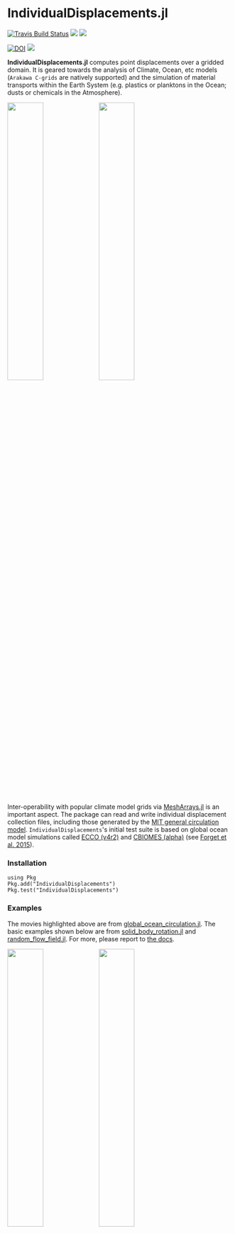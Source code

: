 # IndividualDisplacements.jl

[![Travis Build Status](https://travis-ci.org/JuliaClimate/IndividualDisplacements.jl.svg?branch=master)](https://travis-ci.org/JuliaClimate/IndividualDisplacements.jl)
[![](https://img.shields.io/badge/docs-stable-blue.svg)](https://JuliaClimate.github.io/IndividualDisplacements.jl/stable)
[![](https://img.shields.io/badge/docs-dev-blue.svg)](https://JuliaClimate.github.io/IndividualDisplacements.jl/dev)

[![DOI](https://zenodo.org/badge/208676176.svg)](https://zenodo.org/badge/latestdoi/208676176)
[![](https://mybinder.org/badge_logo.svg)](https://mybinder.org/v2/gh/JuliaClimate/IndividualDisplacements.jl/web1?filepath=docs%2Fsrc%2Fnotebooks)

**IndividualDisplacements.jl** computes point displacements over a gridded domain. It is geared towards the analysis of Climate, Ocean, etc models (`Arakawa C-grids` are natively supported) and the simulation of material transports within the Earth System (e.g. plastics or planktons in the Ocean; dusts or chemicals in the Atmosphere). 


[<img src="https://user-images.githubusercontent.com/20276764/90925145-ca90cc80-e3be-11ea-8eed-559307dcb925.png" width="40%">](https://youtu.be/tsdf4fmYt1k)
[<img src="https://user-images.githubusercontent.com/20276764/90924860-41799580-e3be-11ea-96bd-9a5784d00ecc.png" width="40%">](https://youtu.be/82HPnYBtoVo)

Inter-operability with popular climate model grids via [MeshArrays.jl](https://github.com/JuliaClimate/MeshArrays.jl) is an important aspect. The package can read and write individual displacement collection files, including those generated by the [MIT general circulation model](https://mitgcm.readthedocs.io/en/latest/?badge=latest). `IndividualDisplacements`'s initial test suite is based on global ocean model simulations called [ECCO (v4r2)](https://eccov4.readthedocs.io/en/latest/) and [CBIOMES (alpha)](https://cbiomes.readthedocs.io/en/latest/) (see [Forget et al. 2015](https://doi.org/10.5194/gmd-8-3071-2015)).

### Installation

```
using Pkg
Pkg.add("IndividualDisplacements")
Pkg.test("IndividualDisplacements")
```

### Examples

The movies highlighted above are from [global\_ocean\_circulation.jl](https://juliaclimate.github.io/IndividualDisplacements.jl/dev/worldwide/global_ocean_circulation/). The basic examples shown below are from [solid\_body\_rotation.jl](https://juliaclimate.github.io/IndividualDisplacements.jl/dev/basics/solid_body_rotation/) and [random\_flow\_field.jl](https://juliaclimate.github.io/IndividualDisplacements.jl/dev/basics/random_flow_field/). For more, please report to [the docs](https://JuliaClimate.github.io/IndividualDisplacements.jl/dev).


<img src="https://github.com/JuliaClimate/IndividualDisplacements.jl/raw/master/examples/figs/SolidBodyRotation.png" width="40%">  <img src="https://github.com/JuliaClimate/IndividualDisplacements.jl/raw/master/examples/figs/RandomFlow.gif" width="40%">

